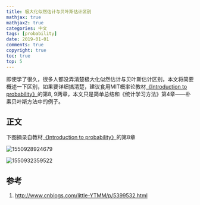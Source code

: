 ```yaml
---
title: 极大化似然估计与贝叶斯估计区别
mathjax: true
mathjax2: true
categories: 中文
tags: [probability]
date: 2019-01-01
comments: true
copyright: true
toc: true
top: 5
---
```


即使学了很久，很多人都没弄清楚极大化似然估计与贝叶斯估计区别，本文将简要概述一下区别，如果要详细搞清楚，建议食用MIT概率论教材[《Introduction to probability》](https://ocw.mit.edu/resources/res-6-012-introduction-to-probability-spring-2018/)的第8, 9两章，本文只是简单总结和《统计学习方法》第4章——朴素贝叶斯方法中的例子。

## 正文

下图摘录自教材[《Introduction to probability》](https://ocw.mit.edu/resources/res-6-012-introduction-to-probability-spring-2018/)的第8章

![1550928924679](http://q9kvrafcq.bkt.clouddn.com/gitpages/probability/Basyes-VS-MLE/1550928924679.png)

![1550932359522](http://q9kvrafcq.bkt.clouddn.com/gitpages/probability/Basyes-VS-MLE/1550932359522.png)

## 参考

1. http://www.cnblogs.com/little-YTMM/p/5399532.html
